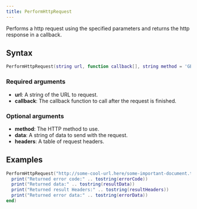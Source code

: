 ```yaml
---
title: PerformHttpRequest
---
```


Performs a http request using the specified parameters and returns the http response in a callback.

Syntax
------

```lua
PerformHttpRequest(string url, function callback[], string method = 'GET', string data = '', table headers = {})
```

### Required arguments
- **url**: A string of the URL to request.
- **callback**: The callback function to call after the request is finished.

### Optional arguments
- **method**: The HTTP method to use.
- **data**: A string of data to send with the request.
- **headers**: A table of request headers.

Examples
--------

```lua
PerformHttpRequest("http://some-cool-url.here/some-important-document.txt", function (errorCode, resultData, resultHeaders, errorData)
  print("Returned error code:" .. tostring(errorCode))
  print("Returned data:" .. tostring(resultData))
  print("Returned result Headers:" .. tostring(resultHeaders))
  print("Returned error data:" .. tostring(errorData))
end)
```
